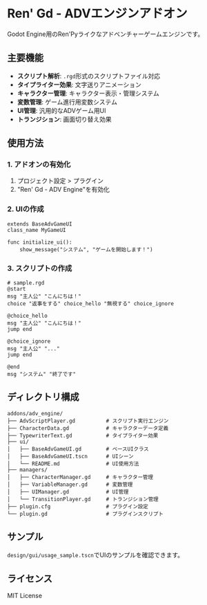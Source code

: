 # Ren' Gd - ADVエンジンアドオン

Godot Engine用のRen'Pyライクなアドベンチャーゲームエンジンです。

## 主要機能

- **スクリプト解析**: `.rgd`形式のスクリプトファイル対応
- **タイプライター効果**: 文字送りアニメーション
- **キャラクター管理**: キャラクター表示・管理システム
- **変数管理**: ゲーム進行用変数システム
- **UI管理**: 汎用的なADVゲーム用UI
- **トランジション**: 画面切り替え効果

## 使用方法

### 1. アドオンの有効化

1. プロジェクト設定 > プラグイン
2. "Ren' Gd - ADV Engine"を有効化

### 2. UIの作成

```gdscript
extends BaseAdvGameUI
class_name MyGameUI

func initialize_ui():
    show_message("システム", "ゲームを開始します！")
```

### 3. スクリプトの作成

```
# sample.rgd
@start
msg "主人公" "こんにちは！"
choice "返事をする" choice_hello "無視する" choice_ignore

@choice_hello
msg "主人公" "こんにちは！"
jump end

@choice_ignore
msg "主人公" "..."
jump end

@end
msg "システム" "終了です"
```

## ディレクトリ構成

```
addons/adv_engine/
├── AdvScriptPlayer.gd          # スクリプト実行エンジン
├── CharacterData.gd            # キャラクターデータ定義
├── TypewriterText.gd           # タイプライター効果
├── ui/
│   ├── BaseAdvGameUI.gd        # ベースUIクラス
│   ├── BaseAdvGameUI.tscn      # UIシーン
│   └── README.md               # UI使用方法
├── managers/
│   ├── CharacterManager.gd     # キャラクター管理
│   ├── VariableManager.gd      # 変数管理
│   ├── UIManager.gd            # UI管理
│   └── TransitionPlayer.gd     # トランジション管理
├── plugin.cfg                  # プラグイン設定
└── plugin.gd                   # プラグインスクリプト
```

## サンプル

`design/gui/usage_sample.tscn`でUIのサンプルを確認できます。

## ライセンス

MIT License